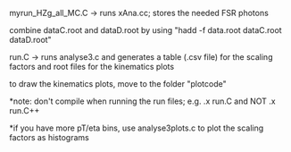 myrun_HZg_all_MC.C  -> runs xAna.cc; stores the needed FSR photons

combine dataC.root and dataD.root by using "hadd -f data.root dataC.root dataD.root"

run.C -> runs analyse3.c and generates a table (.csv file) for the scaling factors and root files for the kinematics plots

to draw the kinematics plots, move to the folder "plotcode"

*note: don't compile when running the run files; e.g. .x run.C and NOT .x run.C++

*if you have more pT/eta bins, use analyse3plots.c to plot the scaling factors as histograms